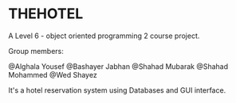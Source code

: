 # THEHOTEL
A Level 6 - object oriented programming 2 course project. 


Group members:

@Alghala Yousef
@Bashayer Jabhan
@Shahad Mubarak
@Shahad Mohammed
@Wed Shayez


It's a hotel reservation system using Databases and  GUI interface.
